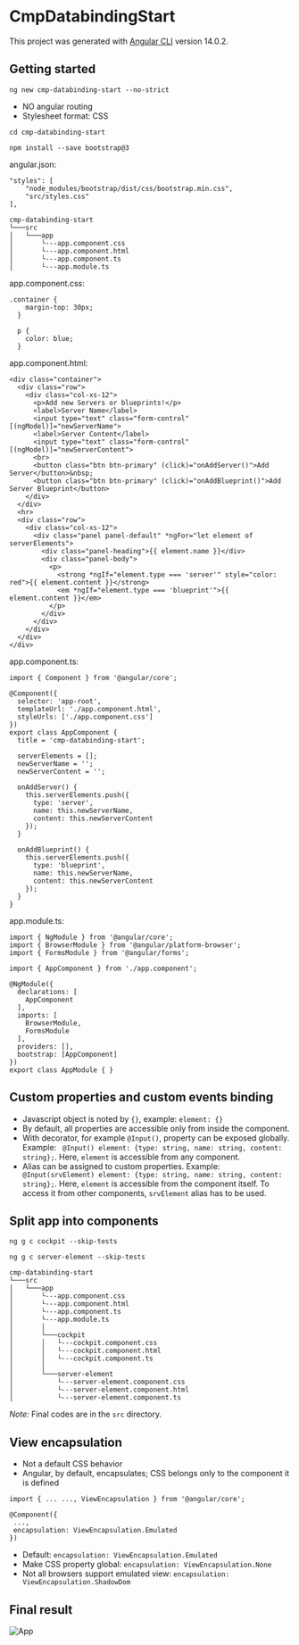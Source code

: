 # CmpDatabindingStart

This project was generated with [Angular CLI](https://github.com/angular/angular-cli) version 14.0.2.

## Getting started

`ng new cmp-databinding-start --no-strict`

- NO angular routing
- Stylesheet format: CSS

`cd cmp-databinding-start`

`npm install --save bootstrap@3`

angular.json:

```
"styles": [
    "node_modules/bootstrap/dist/css/bootstrap.min.css",
    "src/styles.css"
],
```

```
cmp-databinding-start
└───src
│   └───app
│       └---app.component.css
│       └---app.component.html
│       └---app.component.ts
│       └---app.module.ts
```

app.component.css:

```
.container {
    margin-top: 30px;
  }

  p {
    color: blue;
  }
```

app.component.html:

```
<div class="container">
  <div class="row">
    <div class="col-xs-12">
      <p>Add new Servers or blueprints!</p>
      <label>Server Name</label>
      <input type="text" class="form-control" [(ngModel)]="newServerName">
      <label>Server Content</label>
      <input type="text" class="form-control" [(ngModel)]="newServerContent">
      <br>
      <button class="btn btn-primary" (click)="onAddServer()">Add Server</button>&nbsp;
      <button class="btn btn-primary" (click)="onAddBlueprint()">Add Server Blueprint</button>
    </div>
  </div>
  <hr>
  <div class="row">
    <div class="col-xs-12">
      <div class="panel panel-default" *ngFor="let element of serverElements">
        <div class="panel-heading">{{ element.name }}</div>
        <div class="panel-body">
          <p>
            <strong *ngIf="element.type === 'server'" style="color: red">{{ element.content }}</strong>
            <em *ngIf="element.type === 'blueprint'">{{ element.content }}</em>
          </p>
        </div>
      </div>
    </div>
  </div>
</div>
```

app.component.ts:

```
import { Component } from '@angular/core';

@Component({
  selector: 'app-root',
  templateUrl: './app.component.html',
  styleUrls: ['./app.component.css']
})
export class AppComponent {
  title = 'cmp-databinding-start';

  serverElements = [];
  newServerName = '';
  newServerContent = '';

  onAddServer() {
    this.serverElements.push({
      type: 'server',
      name: this.newServerName,
      content: this.newServerContent
    });
  }

  onAddBlueprint() {
    this.serverElements.push({
      type: 'blueprint',
      name: this.newServerName,
      content: this.newServerContent
    });
  }
}
```

app.module.ts:

```
import { NgModule } from '@angular/core';
import { BrowserModule } from '@angular/platform-browser';
import { FormsModule } from '@angular/forms';

import { AppComponent } from './app.component';

@NgModule({
  declarations: [
    AppComponent
  ],
  imports: [
    BrowserModule,
    FormsModule
  ],
  providers: [],
  bootstrap: [AppComponent]
})
export class AppModule { }
```

## Custom properties and custom events binding

- Javascript object is noted by `{}`, example: `element: {}`
- By default, all properties are accessible only from inside the component.
- With decorator, for example `@Input()`, property can be exposed globally.
  Example: ` @Input() element: {type: string, name: string, content: string};`.
  Here, `element` is accessible from any component.
- Alias can be assigned to custom properties.
  Example: ` @Input(srvElement) element: {type: string, name: string, content: string};`.
  Here, `element` is accessible from the component itself. To access it from other
  components, `srvElement` alias has to be used.

## Split app into components

`ng g c cockpit --skip-tests`

`ng g c server-element --skip-tests`

```
cmp-databinding-start
└───src
│   └───app
│       └---app.component.css
│       └---app.component.html
│       └---app.component.ts
│       └---app.module.ts
│       │
│       └───cockpit
│       │   └---cockpit.component.css
│       │   └---cockpit.component.html
│       │   └---cockpit.component.ts
│       │
│       └───server-element
│           └---server-element.component.css
│           └---server-element.component.html
│           └---server-element.component.ts
```

_Note:_ Final codes are in the `src` directory.

## View encapsulation

- Not a default CSS behavior
- Angular, by default, encapsulates; CSS belongs only to the component it is defined

```
import { ... ..., ViewEncapsulation } from '@angular/core';

@Component({
 ...,
 encapsulation: ViewEncapsulation.Emulated
})
```

- Default: `encapsulation: ViewEncapsulation.Emulated`
- Make CSS property global: `encapsulation: ViewEncapsulation.None`
- Not all browsers support emulated view: `encapsulation: ViewEncapsulation.ShadowDom`

## Final result

![App][01]

[01]: final-app.png
